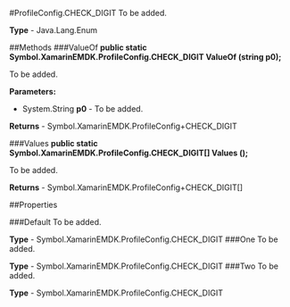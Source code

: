#ProfileConfig.CHECK_DIGIT
To be added.

**Type** - Java.Lang.Enum

##Methods
###ValueOf
**public static Symbol.XamarinEMDK.ProfileConfig.CHECK_DIGIT ValueOf (string p0);**

To be added.

**Parameters:** 

* System.String **p0** - To be added.

**Returns** - Symbol.XamarinEMDK.ProfileConfig+CHECK_DIGIT

###Values
**public static Symbol.XamarinEMDK.ProfileConfig.CHECK_DIGIT[] Values ();**

To be added.


**Returns** - Symbol.XamarinEMDK.ProfileConfig+CHECK_DIGIT[]

##Properties

###Default
To be added.

**Type** - Symbol.XamarinEMDK.ProfileConfig.CHECK_DIGIT
###One
To be added.

**Type** - Symbol.XamarinEMDK.ProfileConfig.CHECK_DIGIT
###Two
To be added.

**Type** - Symbol.XamarinEMDK.ProfileConfig.CHECK_DIGIT


